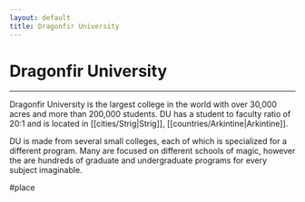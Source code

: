 ```yaml
---
layout: default
title: Dragonfir University
---
```


# Dragonfir University

---

Dragonfir University is the largest college in the world with over 30,000 acres and more than 200,000 students. DU has a student to faculty ratio of 20:1 and is located in [[cities/Strig|Strig]], [[countries/Arkintine|Arkintine]].

DU is made from several small colleges, each of which is specialized for a different program. Many are focused on different schools of magic, however the are hundreds of graduate and undergraduate programs for every subject imaginable.

#place 
